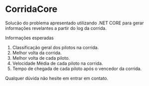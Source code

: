 # CorridaCore
Solucão do problema apresentado utilizando .NET CORE para gerar informações revelantes a partir do log da corrida.


Informações esperadas

1. Classificação geral dos pilotos na corrida.
2. Melhor volta da corrida.
3. Melhor volta de cada piloto.
4. Velocidade Média de cada piloto na corrida.
5. Tempo de chegada de cada piloto após o vencedor da corrida.



Qualquer dúvida não hesite em entrar em contato.